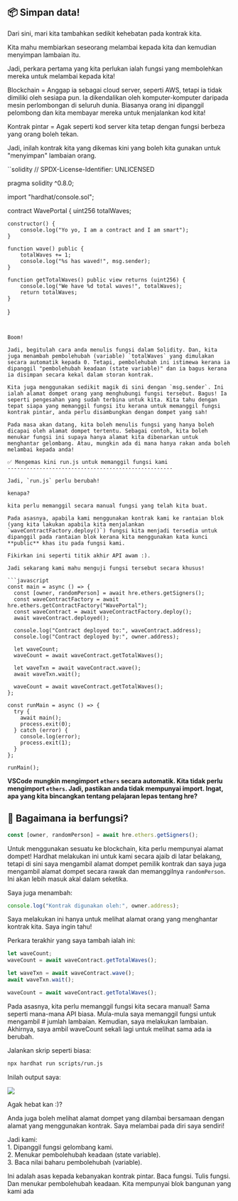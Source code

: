 ## 📦 Simpan data!

Dari sini, mari kita tambahkan sedikit kehebatan pada kontrak kita.

Kita mahu membiarkan seseorang melambai kepada kita dan kemudian menyimpan lambaian itu.

Jadi, perkara pertama yang kita perlukan ialah fungsi yang membolehkan mereka untuk melambai kepada kita!

Blockchain = Anggap ia sebagai cloud server, seperti AWS, tetapi ia tidak dimiliki oleh sesiapa pun. Ia dikendalikan oleh komputer-komputer daripada mesin perlombongan di seluruh dunia. Biasanya orang ini dipanggil pelombong dan kita membayar mereka untuk menjalankan kod kita!

Kontrak pintar = Agak seperti kod server kita tetap dengan fungsi berbeza yang orang boleh tekan.

Jadi, inilah kontrak kita yang dikemas kini yang boleh kita gunakan untuk "menyimpan" lambaian orang.

``solidity
// SPDX-License-Identifier: UNLICENSED

pragma solidity ^0.8.0;

import "hardhat/console.sol";

contract WavePortal {
uint256 totalWaves;

    constructor() {
        console.log("Yo yo, I am a contract and I am smart");
    }

    function wave() public {
        totalWaves += 1;
        console.log("%s has waved!", msg.sender);
    }

    function getTotalWaves() public view returns (uint256) {
        console.log("We have %d total waves!", totalWaves);
        return totalWaves;
    }

}

````


Boom!

Jadi, begitulah cara anda menulis fungsi dalam Solidity. Dan, kita juga menambah pembolehubah (variable) `totalWaves` yang dimulakan secara automatik kepada 0. Tetapi, pembolehubah ini istimewa kerana ia dipanggil "pembolehubah keadaan (state variable)" dan ia bagus kerana ia disimpan secara kekal dalam storan kontrak.

Kita juga menggunakan sedikit magik di sini dengan `msg.sender`. Ini ialah alamat dompet orang yang menghubungi fungsi tersebut. Bagus! Ia seperti pengesahan yang sudah terbina untuk kita. Kita tahu dengan tepat siapa yang memanggil fungsi itu kerana untuk memanggil fungsi kontrak pintar, anda perlu disambungkan dengan dompet yang sah!

Pada masa akan datang, kita boleh menulis fungsi yang hanya boleh dicapai oleh alamat dompet tertentu. Sebagai contoh, kita boleh menukar fungsi ini supaya hanya alamat kita dibenarkan untuk menghantar gelombang. Atau, mungkin ada di mana hanya rakan anda boleh melambai kepada anda!

✅ Mengemas kini run.js untuk memanggil fungsi kami
----------------------------------------------------

Jadi, `run.js` perlu berubah!

kenapa?

kita perlu memanggil secara manual fungsi yang telah kita buat.

Pada asasnya, apabila kami menggunakan kontrak kami ke rantaian blok (yang kita lakukan apabila kita menjalankan `waveContractFactory.deploy()`) fungsi kita menjadi tersedia untuk dipanggil pada rantaian blok kerana kita menggunakan kata kunci **public** khas itu pada fungsi kami.

Fikirkan ini seperti titik akhir API awam :).

Jadi sekarang kami mahu menguji fungsi tersebut secara khusus!

```javascript
const main = async () => {
  const [owner, randomPerson] = await hre.ethers.getSigners();
  const waveContractFactory = await hre.ethers.getContractFactory("WavePortal");
  const waveContract = await waveContractFactory.deploy();
  await waveContract.deployed();

  console.log("Contract deployed to:", waveContract.address);
  console.log("Contract deployed by:", owner.address);

  let waveCount;
  waveCount = await waveContract.getTotalWaves();

  let waveTxn = await waveContract.wave();
  await waveTxn.wait();

  waveCount = await waveContract.getTotalWaves();
};

const runMain = async () => {
  try {
    await main();
    process.exit(0);
  } catch (error) {
    console.log(error);
    process.exit(1);
  }
};

runMain();
````

**VSCode mungkin mengimport `ethers` secara automatik. Kita tidak perlu mengimport `ethers`. Jadi, pastikan anda tidak mempunyai import. Ingat, apa yang kita bincangkan tentang pelajaran lepas tentang hre?**

## 🤔 Bagaimana ia berfungsi?

```javascript
const [owner, randomPerson] = await hre.ethers.getSigners();
```

Untuk menggunakan sesuatu ke blockchain, kita perlu mempunyai alamat dompet! Hardhat melakukan ini untuk kami secara ajaib di latar belakang, tetapi di sini saya mengambil alamat dompet pemilik kontrak dan saya juga mengambil alamat dompet secara rawak dan memanggilnya `randomPerson`. Ini akan lebih masuk akal dalam seketika.

Saya juga menambah:

```javascript
console.log("Kontrak digunakan oleh:", owner.address);
```

Saya melakukan ini hanya untuk melihat alamat orang yang menghantar kontrak kita. Saya ingin tahu!

Perkara terakhir yang saya tambah ialah ini:

```javascript
let waveCount;
waveCount = await waveContract.getTotalWaves();

let waveTxn = await waveContract.wave();
await waveTxn.wait();

waveCount = await waveContract.getTotalWaves();
```

Pada asasnya, kita perlu memanggil fungsi kita secara manual! Sama seperti mana-mana API biasa. Mula-mula saya memanggil fungsi untuk mengambil # jumlah lambaian. Kemudian, saya melakukan lambaian. Akhirnya, saya ambil waveCount sekali lagi untuk melihat sama ada ia berubah.

Jalankan skrip seperti biasa:

```bash
npx hardhat run scripts/run.js
```

Inilah output saya:

![](https://i.imgur.com/NgfOns3.png)

Agak hebat kan :)?

Anda juga boleh melihat alamat dompet yang dilambai bersamaan dengan alamat yang menggunakan kontrak. Saya melambai pada diri saya sendiri!

Jadi kami:\
1\. Dipanggil fungsi gelombang kami.\
2\. Menukar pembolehubah keadaan (state variable).\
3\. Baca nilai baharu pembolehubah (variable).

Ini adalah asas kepada kebanyakan kontrak pintar. Baca fungsi. Tulis fungsi. Dan menukar pembolehubah keadaan. Kita mempunyai blok bangunan yang kami ada
